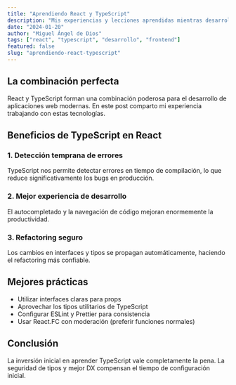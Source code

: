 ```yaml
---
title: "Aprendiendo React y TypeScript"
description: "Mis experiencias y lecciones aprendidas mientras desarrollo con React y TypeScript en proyectos reales."
date: "2024-01-20"
author: "Miguel Ángel de Dios"
tags: ["react", "typescript", "desarrollo", "frontend"]
featured: false
slug: "aprendiendo-react-typescript"
---
```


## La combinación perfecta

React y TypeScript forman una combinación poderosa para el desarrollo de aplicaciones web modernas. En este post comparto mi experiencia trabajando con estas tecnologías.

## Beneficios de TypeScript en React

### 1. Detección temprana de errores

TypeScript nos permite detectar errores en tiempo de compilación, lo que reduce significativamente los bugs en producción.

### 2. Mejor experiencia de desarrollo

El autocompletado y la navegación de código mejoran enormemente la productividad.

### 3. Refactoring seguro

Los cambios en interfaces y tipos se propagan automáticamente, haciendo el refactoring más confiable.

## Mejores prácticas

- Utilizar interfaces claras para props
- Aprovechar los tipos utilitarios de TypeScript
- Configurar ESLint y Prettier para consistencia
- Usar React.FC con moderación (preferir funciones normales)

## Conclusión

La inversión inicial en aprender TypeScript vale completamente la pena. La seguridad de tipos y mejor DX compensan el tiempo de configuración inicial.
